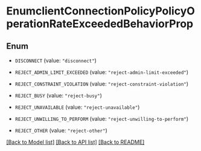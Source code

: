 # EnumclientConnectionPolicyPolicyOperationRateExceededBehaviorProp

## Enum


* `DISCONNECT` (value: `"disconnect"`)

* `REJECT_ADMIN_LIMIT_EXCEEDED` (value: `"reject-admin-limit-exceeded"`)

* `REJECT_CONSTRAINT_VIOLATION` (value: `"reject-constraint-violation"`)

* `REJECT_BUSY` (value: `"reject-busy"`)

* `REJECT_UNAVAILABLE` (value: `"reject-unavailable"`)

* `REJECT_UNWILLING_TO_PERFORM` (value: `"reject-unwilling-to-perform"`)

* `REJECT_OTHER` (value: `"reject-other"`)


[[Back to Model list]](../README.md#documentation-for-models) [[Back to API list]](../README.md#documentation-for-api-endpoints) [[Back to README]](../README.md)


